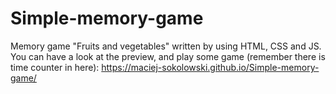 # Simple-memory-game

Memory game "Fruits and vegetables" written by using HTML, CSS and JS. You can have a look at the preview, and play some game (remember there is time counter in here): https://maciej-sokolowski.github.io/Simple-memory-game/
